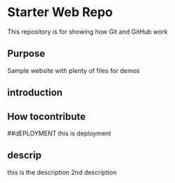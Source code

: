 # Starter Web Repo

This repository is for showing how Git and GitHub work

## Purpose

Sample website with plenty of files for demos

## introduction

## How tocontribute

##dEPLOYMENT
this is deployment
## descrip
this is the description
2nd description
